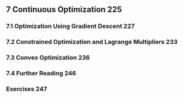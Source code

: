 ## 7 Continuous Optimization 225

### 7.1 Optimization Using Gradient Descent 227

### 7.2 Constrained Optimization and Lagrange Multipliers 233

### 7.3 Convex Optimization 236

### 7.4 Further Reading 246

### Exercises 247